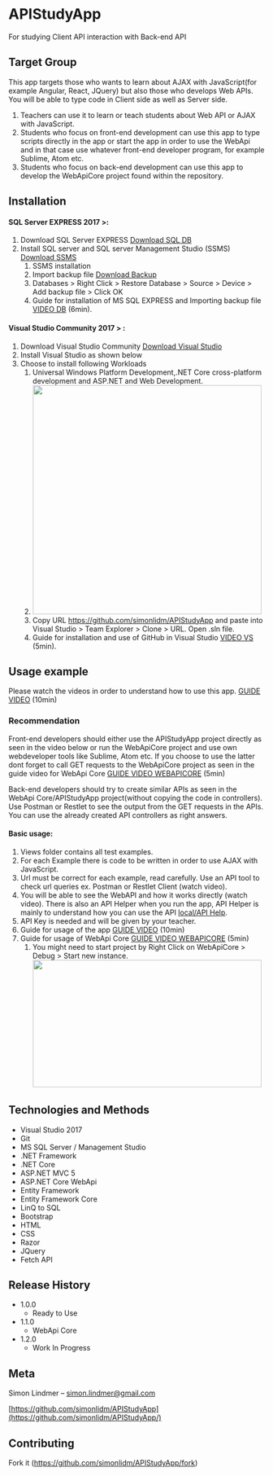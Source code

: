 # APIStudyApp

For studying Client API interaction with Back-end API
## Target Group

This app targets those who wants to learn about AJAX with JavaScript(for example Angular, React, JQuery) but also those who develops Web APIs. You will be able to type code in Client side as well as Server side. 

1. Teachers can use it to learn or teach students about Web API or AJAX with JavaScript.
2. Students who focus on front-end development can use this app to type scripts directly in the app or start the app in order to use the WebApi and in that case use whatever front-end developer program, for example Sublime, Atom etc.
3. Students who focus on back-end development can use this app to develop the WebApiCore project found within the repository.

## Installation

<h4>SQL Server EXPRESS 2017 >:</h4>

1. Download SQL Server EXPRESS [Download SQL DB]
2. Install SQL server and SQL server Management Studio (SSMS) [Download SSMS]
   1. SSMS installation 
   2. Import backup file [Download Backup]
   3. Databases > Right Click > Restore Database > Source > Device > Add backup file > Click OK
   4. Guide for installation of MS SQL EXPRESS and Importing backup file [VIDEO DB] (6min).
  

<h4>Visual Studio Community 2017 > :</h4>

1. Download Visual Studio Community [Download Visual Studio]
2. Install Visual Studio as shown below
3. Choose to install following Workloads 
   1. Universal Windows Platform Development,.NET Core cross-platform development and ASP.NET and Web Development.
   2. <img src="https://docs.microsoft.com/en-us/visualstudio/install/media/install-visual-studio-enterprise.png" width="450"/>
   3. Copy URL https://github.com/simonlidm/APIStudyApp and paste into Visual Studio > Team Explorer > Clone > URL. Open .sln file.
   4. Guide for installation and use of GitHub in Visual Studio [VIDEO VS] (5min).

## Usage example

Please watch the videos in order to understand how to use this app. [GUIDE VIDEO] (10min)

### Recommendation


Front-end developers should either use the APIStudyApp project directly as seen in the video below or run the WebApiCore project and use own webdeveloper tools like Sublime, Atom etc. If you choose to use the latter dont forget to call GET requests to the WebApiCore project as seen in the guide video for WebApi Core [GUIDE VIDEO WEBAPICORE] (5min)

Back-end developers should try to create similar APIs as seen in the WebApi Core/APIStudyApp project(without copying the code in controllers). Use Postman or Restlet to see the output from the GET requests in the APIs. You can use the already created API controllers as right answers.

<h4>Basic usage:</h4>

   1. Views folder contains all test examples.
   2. For each Example there is code to be written in order to use AJAX with JavaScript.
   3. Url must be correct for each example, read carefully. Use an API tool to check url queries ex. Postman or Restlet Client (watch video).
   4. You will be able to see the WebAPI and how it works directly (watch video). There is also an API Helper when you run the app, API Helper is mainly to understand how you can use the API [local/API Help].
   5. API Key is needed and will be given by your teacher.
   6. Guide for usage of the app [GUIDE VIDEO] (10min)
   7. Guide for usage of WebApi Core [GUIDE VIDEO WEBAPICORE] (5min)
      1. You might need to start project by Right Click on WebApiCore > Debug > Start new instance.
         <img src="https://www.softwarekey.com/help/plus5/Content/Resources/Images/ScreenShot/PLUSNative_CloudControlled_Debug.png" width="450" height="250"/>

## Technologies and Methods

+ Visual Studio 2017
+ Git
+ MS SQL Server / Management Studio
+ .NET Framework
+ .NET Core
+ ASP.NET MVC 5
+ ASP.NET Core WebApi
+ Entity Framework
+ Entity Framework Core
+ LinQ to SQL
+ Bootstrap
+ HTML
+ CSS
+ Razor
+ JQuery
+ Fetch API

## Release History

* 1.0.0
   * Ready to Use
* 1.1.0
    * WebApi Core
* 1.2.0
    * Work In Progress

## Meta

Simon Lindmer – simon.lindmer@gmail.com

[https://github.com/simonlidm/APIStudyApp](https://github.com/simonlidm/APIStudyApp/)

## Contributing

Fork it (<https://github.com/simonlidm/APIStudyApp/fork>)

<!-- Markdown link & img dfn's -->
[Download SQL DB]: https://www.microsoft.com/sv-se/sql-server/sql-server-editions-express
[Download SSMS]:https://docs.microsoft.com/en-us/sql/ssms/download-sql-server-management-studio-ssms
[Download Backup]: https://drive.google.com/drive/u/2/folders/14tWMANiO6FDZqfdaI11_opjOLFYwkShg
[VIDEO DB]:https://youtu.be/DUiPad5BuaI


[Download Visual Studio]:https://www.visualstudio.com/downloads/
[VIDEO VS]: https://youtu.be/VIRY50_sUVs

[local/API Help]:http://localhost:62818/Help
[GUIDE VIDEO]:https://youtu.be/PXLaP4mn8vU
[GUIDE VIDEO WEBAPICORE]:https://youtu.be/3wh-KfIgIJ4
